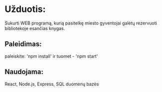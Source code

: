 # Užduotis:

Sukurti WEB programą, kurią pasitelkę miesto gyventojai galėtų rezervuoti bibliotekoje esančias knygas.

## Paleidimas:

paleiskite: 'npm install' ir tuomet - 'npm start'

## Naudojama:

React, Node.js, Express, SQL duomenų bazės